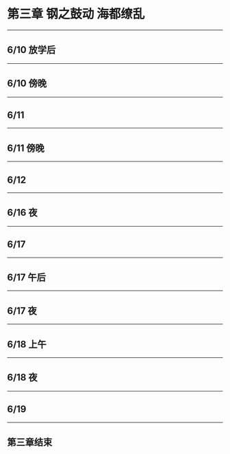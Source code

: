# 第三章 钢之鼓动 海都缭乱

---

## 6/10 放学后

---

## 6/10 傍晚

---

## 6/11

---

## 6/11 傍晚

---

## 6/12

---

## 6/16 夜

---

## 6/17

---

## 6/17 午后

---

## 6/17 夜

---

## 6/18 上午

---

## 6/18 夜

---

## 6/19

---

## 第三章结束